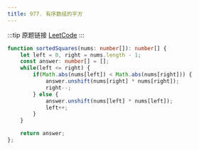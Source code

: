 ```yaml
---
title: 977. 有序数组的平方
---
```

:::tip 原题链接
[LeetCode](https://leetcode.cn/problems/squares-of-a-sorted-array/)
:::


```typescript
function sortedSquares(nums: number[]): number[] {
    let left = 0, right = nums.length - 1;
    const answer: number[] = [];
    while(left <= right) {
        if(Math.abs(nums[left]) < Math.abs(nums[right])) {
            answer.unshift(nums[right] * nums[right]);
            right--;
        } else {
            answer.unshift(nums[left] * nums[left]);
            left++;
        }
    }

    return answer;
};
```
